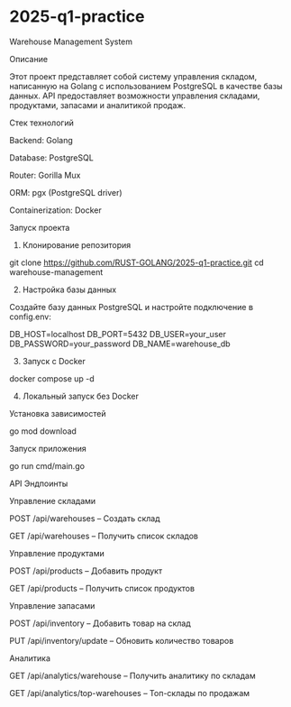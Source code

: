 # 2025-q1-practice


Warehouse Management System

Описание

Этот проект представляет собой систему управления складом, написанную на Golang с использованием PostgreSQL в качестве базы данных. API предоставляет возможности управления складами, продуктами, запасами и аналитикой продаж.

Стек технологий

Backend: Golang

Database: PostgreSQL

Router: Gorilla Mux

ORM: pgx (PostgreSQL driver)

Containerization: Docker

Запуск проекта

1. Клонирование репозитория

git clone https://github.com/RUST-GOLANG/2025-q1-practice.git
cd warehouse-management

2. Настройка базы данных

Создайте базу данных PostgreSQL и настройте подключение в config.env:

DB_HOST=localhost
DB_PORT=5432
DB_USER=your_user
DB_PASSWORD=your_password
DB_NAME=warehouse_db

3. Запуск с Docker

docker compose up -d

4. Локальный запуск без Docker

Установка зависимостей

go mod download

Запуск приложения

go run cmd/main.go

API Эндпоинты

Управление складами

POST /api/warehouses – Создать склад

GET /api/warehouses – Получить список складов

Управление продуктами

POST /api/products – Добавить продукт

GET /api/products – Получить список продуктов

Управление запасами

POST /api/inventory – Добавить товар на склад

PUT /api/inventory/update – Обновить количество товаров

Аналитика

GET /api/analytics/warehouse – Получить аналитику по складам

GET /api/analytics/top-warehouses – Топ-склады по продажам
